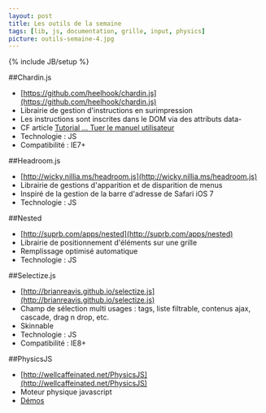 ```yaml
---
layout: post
title: Les outils de la semaine
tags: [lib, js, documentation, grille, input, physics]
picture: outils-semaine-4.jpg
---
```

{% include JB/setup %}

##Chardin.js
- [https://github.com/heelhook/chardin.js](https://github.com/heelhook/chardin.js)
- Librairie de gestion d'instructions en surimpression
- Les instructions sont inscrites dans le DOM via des attributs data-
- CF article [Tutorial ... Tuer le manuel utilisateur](http://thecreativetechnology.com/2013/05/28/turotial/)
- Technologie : JS
- Compatibilité : IE7+

##Headroom.js
- [http://wicky.nillia.ms/headroom.js](http://wicky.nillia.ms/headroom.js)
- Librairie de gestions d'apparition et de disparition de menus
- Inspiré de la gestion de la barre d'adresse de Safari iOS 7
- Technologie : JS

##Nested
- [http://suprb.com/apps/nested](http://suprb.com/apps/nested)
- Librairie de positionnement d'éléments sur une grille
- Remplissage optimisé automatique
- Technologie : JS

##Selectize.js
- [http://brianreavis.github.io/selectize.js](http://brianreavis.github.io/selectize.js)
- Champ de sélection multi usages : tags, liste filtrable, contenus ajax, cascade, drag n drop, etc.
- Skinnable
- Technologie : JS
- Compatibilité : IE8+

##PhysicsJS
- [http://wellcaffeinated.net/PhysicsJS](http://wellcaffeinated.net/PhysicsJS)
- Moteur physique javascript
- [Démos](http://wellcaffeinated.net/PhysicsJS/examples/#demo-3)